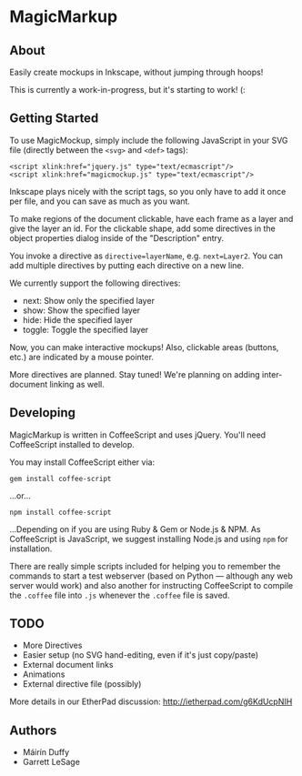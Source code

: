 # MagicMarkup

## About

Easily create mockups in Inkscape, without jumping through hoops!

This is currently a work-in-progress, but it's starting to work! (:


## Getting Started

To use MagicMockup, simply include the following JavaScript in 
your SVG file (directly between the `<svg>` and `<def>` tags):

    <script xlink:href="jquery.js" type="text/ecmascript"/>
    <script xlink:href="magicmockup.js" type="text/ecmascript"/>

Inkscape plays nicely with the script tags, so you only have to
add it once per file, and you can save as much as you want.

To make regions of the document clickable, have each frame as a
layer and give the layer an id. For the clickable shape, add
some directives in the object properties dialog inside of the
"Description" entry.

You invoke a directive as `directive=layerName`, e.g. `next=Layer2`.
You can add multiple directives by putting each directive on a new line.

We currently support the following directives:

* next: Show only the specified layer
* show: Show the specified layer
* hide: Hide the specified layer
* toggle: Toggle the specified layer
 
Now, you can make interactive mockups! Also,
clickable areas (buttons, etc.) are indicated by a mouse pointer.

More directives are planned. Stay tuned! We're planning
on adding inter-document linking as well.

## Developing

MagicMarkup is written in CoffeeScript and uses jQuery. You'll
need CoffeeScript installed to develop.

You may install CoffeeScript either via:

    gem install coffee-script
  
...or...

    npm install coffee-script
  
...Depending on if you are using Ruby & Gem or Node.js & NPM.
As CoffeeScript is JavaScript, we suggest installing Node.js
and using `npm` for installation.

There are really simple scripts included for helping you to
remember the commands to start a test webserver (based on Python —
although any web server would work) and also another for instructing
CoffeeScript to compile the `.coffee` file into `.js` whenever the
`.coffee` file is saved. 


## TODO

* More Directives
* Easier setup (no SVG hand-editing, even if it's just copy/paste)
* External document links
* Animations
* External directive file (possibly)

More details in our EtherPad discussion:
http://ietherpad.com/g6KdUcpNIH


## Authors
* Máirín Duffy
* Garrett LeSage

